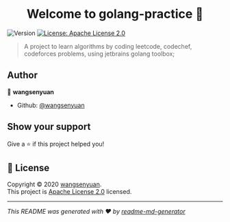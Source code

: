 <h1 align="center">Welcome to golang-practice 👋</h1>
<p>
  <img alt="Version" src="https://img.shields.io/badge/version-1.0.0-blue.svg?cacheSeconds=2592000" />
  <a href="https://github.com/wangsenyuan/golang-pratice/blob/master/LICENSE" target="_blank">
    <img alt="License: Apache License 2.0" src="https://img.shields.io/badge/License-Apache License 2.0-yellow.svg" />
  </a>
</p>

> A project to learn algorithms by coding leetcode, codechef, codeforces problems, using jetbrains golang toolbox; 

## Author

👤 **wangsenyuan**

* Github: [@wangsenyuan](https://github.com/wangsenyuan)

## Show your support

Give a ⭐️ if this project helped you!

## 📝 License

Copyright © 2020 [wangsenyuan](https://github.com/wangsenyuan).<br />
This project is [Apache License 2.0](https://github.com/wangsenyuan/golang-pratice/blob/master/LICENSE) licensed.

***
_This README was generated with ❤️ by [readme-md-generator](https://github.com/kefranabg/readme-md-generator)_
